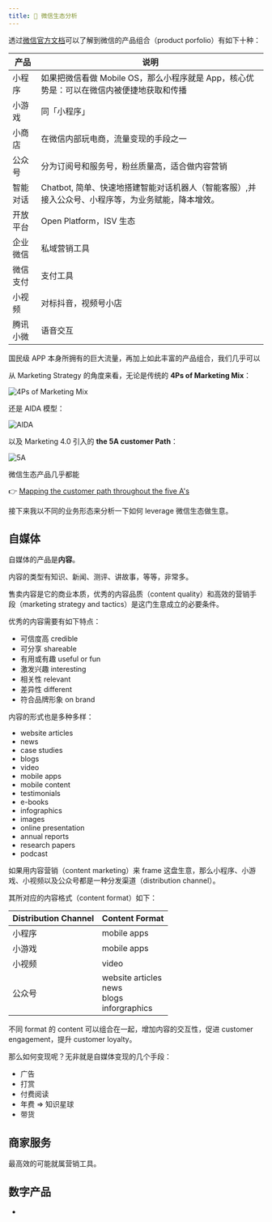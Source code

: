 ```yaml
---
title: 🍡 微信生态分析
---
```


透过[微信官方文档](https://developers.weixin.qq.com/doc/)可以了解到微信的产品组合（product porfolio）有如下十种：

产品 | 说明
--- | ---
小程序 | 如果把微信看做 Mobile OS，那么小程序就是 App，核心优势是：可以在微信内被便捷地获取和传播
小游戏 | 同「小程序」
小商店 | 在微信内部玩电商，流量变现的手段之一
公众号 | 分为订阅号和服务号，粉丝质量高，适合做内容营销
智能对话 | Chatbot, 简单、快速地搭建智能对话机器人（智能客服）,并接入公众号、小程序等，为业务赋能，降本增效。
开放平台 | Open Platform，ISV 生态
企业微信 | 私域营销工具
微信支付 | 支付工具
小视频 | 对标抖音，视频号小店
腾讯小微 | 语音交互

国民级 APP 本身所拥有的巨大流量，再加上如此丰富的产品组合，我们几乎可以

从 Marketing Strategy 的角度来看，无论是传统的 **4Ps of Marketing Mix**：

![4Ps of Marketing Mix](https://cdn1.byjus.com/wp-content/uploads/2019/07/4Ps-of-Marketing-Mix.png)

还是 AIDA 模型：

![AIDA](https://blog.hubspot.com/hs-fs/hubfs/aida-template.png?width=2242&height=894&name=aida-template.png)

以及 Marketing 4.0 引入的 **the 5A customer Path**：

![5A](https://2.bp.blogspot.com/-TslMVUyK_bg/WpX0eUf-hDI/AAAAAAAAVRw/vnYokSYh9jwgmPzjjyXQKOcAh5-nEJB9ACLcBGAs/s1600/markting40.png)

微信生态产品几乎都能


:point_right: [Mapping the customer path throughout the five A's](https://docs.google.com/spreadsheets/d/1WgPqrjcokTy_JjAKLlNLN51zDuRB4dZzEWC1t6a5zqI/edit?usp=sharing)

接下来我以不同的业务形态来分析一下如何 leverage 微信生态做生意。

## 自媒体

自媒体的产品是**内容**。

内容的类型有知识、新闻、测评、讲故事，等等，非常多。

售卖内容是它的商业本质，优秀的内容品质（content quality）和高效的营销手段（marketing strategy and tactics）是这门生意成立的必要条件。

优秀的内容需要有如下特点：

- 可信度高 credible
- 可分享 shareable
- 有用或有趣 useful or fun
- 激发兴趣 interesting
- 相关性 relevant
- 差异性 different
- 符合品牌形象 on brand

内容的形式也是多种多样：

- website articles
- news
- case studies
- blogs
- video
- mobile apps
- mobile content
- testimonials
- e-books
- infographics
- images
- online presentation
- annual reports
- research papers
- podcast

如果用内容营销（content marketing）来 frame 这盘生意，那么小程序、小游戏、小视频以及公众号都是一种分发渠道（distribution channel）。

其所对应的内容格式（content format）如下：

Distribution Channel | Content Format
--- | ---
小程序 | mobile apps
小游戏 | mobile apps
小视频 | video
公众号 | website articles <br> news <br> blogs <br> inforgraphics

不同 format 的 content 可以组合在一起，增加内容的交互性，促进 customer engagement，提升 customer loyalty。

那么如何变现呢？无非就是自媒体变现的几个手段：

- 广告
- 打赏
- 付费阅读
- 年费 => 知识星球
- 带货

## 商家服务

最高效的可能就属营销工具。

## 数字产品

- 
